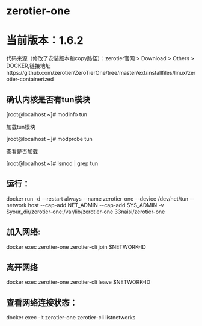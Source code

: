# zerotier-one

# 当前版本：1.6.2

代码来源（修改了安装版本和copy路径）：zerotier官网 > Download > Others > DOCKER,链接地址https://github.com/zerotier/ZeroTierOne/tree/master/ext/installfiles/linux/zerotier-containerized

## 确认内核是否有tun模块

[root@localhost ~]# modinfo tun

加载tun模块

[root@localhost ~]# modprobe tun

查看是否加载

[root@localhost ~]# lsmod | grep tun

## 运行：

docker run -d --restart always --name zerotier-one --device /dev/net/tun --network host --cap-add NET_ADMIN --cap-add SYS_ADMIN -v $your_dir/zerotier-one:/var/lib/zerotier-one 33naisi/zerotier-one

## 加入网络:

docker exec zerotier-one zerotier-cli join $NETWORK-ID

## 离开网络

docker exec zerotier-one zerotier-cli leave $NETWORK-ID

## 查看网络连接状态：

docker exec -it zerotier-one zerotier-cli listnetworks
